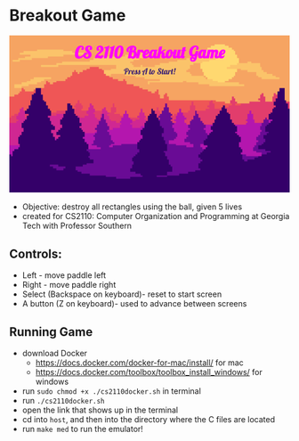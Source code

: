 # Breakout Game

![startBackground](./images/startBackground.png)
- Objective: destroy all rectangles using the ball, given 5 lives
- created for CS2110: Computer Organization and Programming at Georgia Tech with Professor Southern

## Controls:
- Left - move paddle left
- Right - move paddle right
- Select (Backspace on keyboard)- reset to start screen
- A button (Z on keyboard)- used to advance between screens

## Running Game
- download Docker
    - https://docs.docker.com/docker-for-mac/install/ for mac
    - https://docs.docker.com/toolbox/toolbox_install_windows/ for windows
- run `sudo chmod +x ./cs2110docker.sh` in terminal
- run `./cs2110docker.sh`
- open the link that shows up in the terminal
- cd into `host`, and then into the directory where the C files are located
- run `make med` to run the emulator!